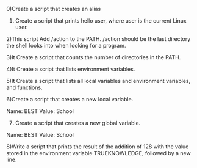 0)Create a script that creates an alias
1) Create a script that prints hello user, where user is the current Linux user.

2)This script  Add /action to the PATH. /action should be the last directory the shell looks into when looking for a program.

3)It Create a script that counts the number of directories in the PATH.

4)It Create a script that lists environment variables.

5)It Create a script that lists all local variables and environment variables, and functions.

6)Create a script that creates a new local variable.

Name: BEST
Value: School

7) Create a script that creates a new global variable.

Name: BEST
Value: School

8)Write a script that prints the result of the addition of 128 with the value stored in the environment variable TRUEKNOWLEDGE, followed by a new line.
